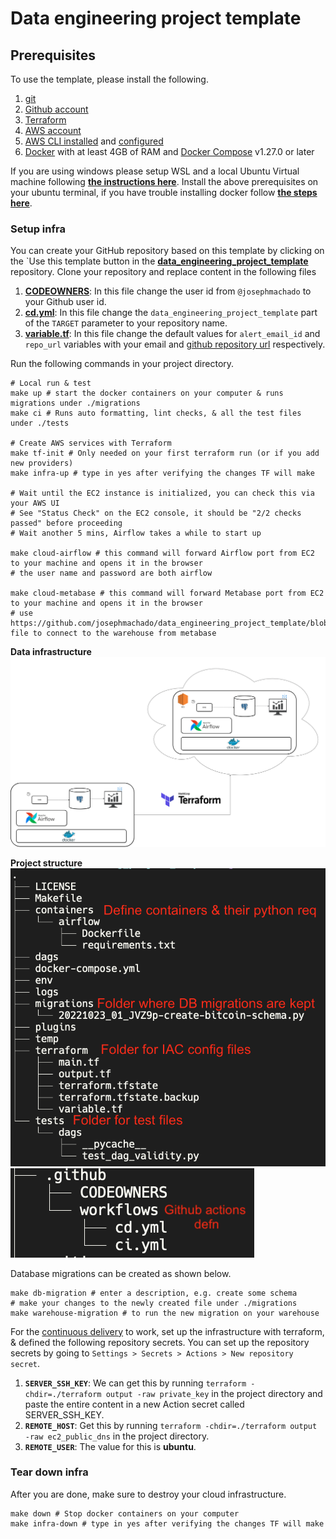 # Data engineering project template



## Prerequisites   

To use the template, please install the following. 

1. [git](https://git-scm.com/book/en/v2/Getting-Started-Installing-Git)
2. [Github account](https://github.com/)
3. [Terraform](https://learn.hashicorp.com/tutorials/terraform/install-cli) 
4. [AWS account](https://aws.amazon.com/) 
5. [AWS CLI installed](https://docs.aws.amazon.com/cli/latest/userguide/install-cliv2.html) and [configured](https://docs.aws.amazon.com/cli/latest/userguide/cli-chap-configure.html)
6. [Docker](https://docs.docker.com/engine/install/) with at least 4GB of RAM and [Docker Compose](https://docs.docker.com/compose/install/) v1.27.0 or later

If you are using windows please setup WSL and a local Ubuntu Virtual machine following **[the instructions here](https://ubuntu.com/tutorials/install-ubuntu-on-wsl2-on-windows-10#1-overview)**. Install the above prerequisites on your ubuntu terminal, if you have trouble installing docker follow **[the steps here](https://www.digitalocean.com/community/tutorials/how-to-install-and-use-docker-on-ubuntu-22-04#step-1-installing-docker)**.

### Setup infra

You can create your GitHub repository based on this template by clicking on the `Use this template button in the **[data_engineering_project_template](https://github.com/josephmachado/data_engineering_project_template)** repository. Clone your repository and replace content in the following files

1. **[CODEOWNERS](https://github.com/josephmachado/data_engineering_project_template/blob/main/.github/CODEOWNERS)**: In this file change the user id from `@josephmachado` to your Github user id.
2. **[cd.yml](https://github.com/josephmachado/data_engineering_project_template/blob/main/.github/workflows/cd.yml)**: In this file change the `data_engineering_project_template` part of the `TARGET` parameter to your repository name.
3. **[variable.tf](https://github.com/josephmachado/data_engineering_project_template/blob/main/terraform/variable.tf)**: In this file change the default values for `alert_email_id` and `repo_url` variables with your email and [github repository url](https://www.theserverside.com/blog/Coffee-Talk-Java-News-Stories-and-Opinions/GitHub-URL-find-use-example) respectively.

Run the following commands in your project directory.

```shell
# Local run & test
make up # start the docker containers on your computer & runs migrations under ./migrations
make ci # Runs auto formatting, lint checks, & all the test files under ./tests

# Create AWS services with Terraform
make tf-init # Only needed on your first terraform run (or if you add new providers)
make infra-up # type in yes after verifying the changes TF will make

# Wait until the EC2 instance is initialized, you can check this via your AWS UI
# See "Status Check" on the EC2 console, it should be "2/2 checks passed" before proceeding
# Wait another 5 mins, Airflow takes a while to start up

make cloud-airflow # this command will forward Airflow port from EC2 to your machine and opens it in the browser
# the user name and password are both airflow

make cloud-metabase # this command will forward Metabase port from EC2 to your machine and opens it in the browser
# use https://github.com/josephmachado/data_engineering_project_template/blob/main/env file to connect to the warehouse from metabase
```

**Data infrastructure**
![DE Infra](/assets/images/infra.png)

**Project structure**
![Project structure](/assets/images/proj_1.png)
![Project structure - GH actions](/assets/images/proj_2.png)

Database migrations can be created as shown below.

```shell
make db-migration # enter a description, e.g. create some schema
# make your changes to the newly created file under ./migrations
make warehouse-migration # to run the new migration on your warehouse
```

For the [continuous delivery](https://github.com/josephmachado/data_engineering_project_template/blob/main/.github/workflows/cd.yml) to work, set up the infrastructure with terraform, & defined the following repository secrets. You can set up the repository secrets by going to `Settings > Secrets > Actions > New repository secret`.

1. **`SERVER_SSH_KEY`**: We can get this by running `terraform -chdir=./terraform output -raw private_key` in the project directory and paste the entire content in a new Action secret called SERVER_SSH_KEY.
2. **`REMOTE_HOST`**: Get this by running `terraform -chdir=./terraform output -raw ec2_public_dns` in the project directory.
3. **`REMOTE_USER`**: The value for this is **ubuntu**.

### Tear down infra

After you are done, make sure to destroy your cloud infrastructure.

```shell
make down # Stop docker containers on your computer
make infra-down # type in yes after verifying the changes TF will make
```

